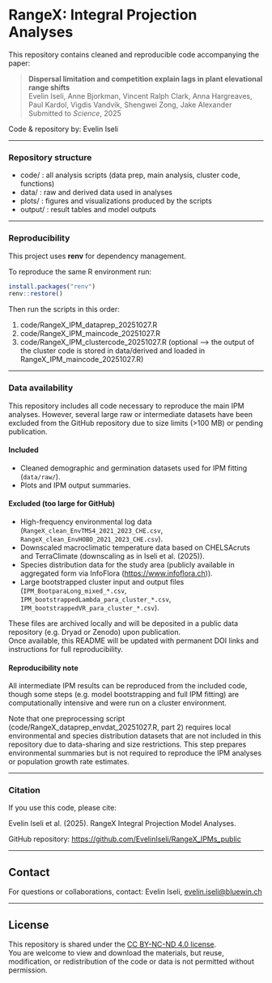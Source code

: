 # RangeX: Integral Projection Analyses


This repository contains cleaned and reproducible code accompanying the paper:

> **Dispersal limitation and competition explain lags in plant elevational range shifts**  
> Evelin Iseli, Anne Bjorkman, Vincent Ralph Clark, Anna Hargreaves, Paul Kardol, Vigdis Vandvik, Shengwei Zong, Jake Alexander  
> Submitted to _Science_, 2025

Code & repository by: Evelin Iseli

---

### Repository structure

- code/ : all analysis scripts (data prep, main analysis, cluster code, functions)
- data/ : raw and derived data used in analyses
- plots/ : figures and visualizations produced by the scripts
- output/ : result tables and model outputs

---

### Reproducibility

This project uses **renv** for dependency management.  

To reproduce the same R environment run:

```r
install.packages("renv")
renv::restore()
```

Then run the scripts in this order:
1. code/RangeX_IPM_dataprep_20251027.R
2. code/RangeX_IPM_maincode_20251027.R
3. code/RangeX_IPM_clustercode_20251027.R (optional --> the output of the cluster code is stored in data/derived and loaded in RangeX_IPM_maincode_20251027.R)

---

### Data availability

This repository includes all code necessary to reproduce the main IPM analyses. However, several large raw or intermediate datasets have been excluded from the GitHub repository due to size limits (>100 MB) or pending publication.

#### Included
- Cleaned demographic and germination datasets used for IPM fitting (`data/raw/`).
- Plots and IPM output summaries.

#### Excluded (too large for GitHub)
- High-frequency environmental log data (`RangeX_clean_EnvTMS4_2021_2023_CHE.csv`, `RangeX_clean_EnvHOBO_2021_2023_CHE.csv`).
- Downscaled macroclimatic temperature data based on CHELSAcruts and TerraClimate (downscaling as in Iseli et al. (2025)).
- Species distribution data for the study area (publicly available in aggregated form via InfoFlora (https://www.infoflora.ch)).
- Large bootstrapped cluster input and output files (`IPM_BootparaLong_mixed_*.csv`, `IPM_bootstrappedLambda_para_cluster_*.csv`, `IPM_bootstrappedVR_para_cluster_*.csv`).

These files are archived locally and will be deposited in a public data repository (e.g. Dryad or Zenodo) upon publication.  
Once available, this README will be updated with permanent DOI links and instructions for full reproducibility.

#### Reproducibility note
All intermediate IPM results can be reproduced from the included code, though some steps (e.g. model bootstrapping and full IPM fitting) are computationally intensive and were run on a cluster environment.

Note that one preprocessing script (code/RangeX_dataprep_envdat_20251027.R, part 2) requires local environmental and species distribution datasets that are not included in this repository due to data-sharing and size restrictions. This step prepares environmental summaries but is not required to reproduce the IPM analyses or population growth rate estimates. 

---

### Citation

If you use this code, please cite:

Evelin Iseli et al. (2025). RangeX Integral Projection Model Analyses.

GitHub repository: https://github.com/EvelinIseli/RangeX_IPMs_public

---

## Contact

For questions or collaborations, contact:
Evelin Iseli, evelin.iseli@bluewin.ch

---

## License

This repository is shared under the [CC BY-NC-ND 4.0 license](LICENSE).  
You are welcome to view and download the materials, but reuse, modification, or redistribution of the code or data is not permitted without permission.

